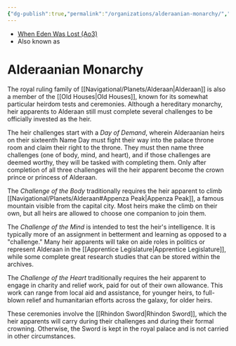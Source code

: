 ```yaml
---
{"dg-publish":true,"permalink":"/organizations/alderaanian-monarchy/","tags":["royalty"],"noteIcon":"saber1"}
---
```


- [When Eden Was Lost (Ao3)](https://archiveofourown.org/works/19334440)
- Also known as
# Alderaanian Monarchy

The royal ruling family of [[Navigational/Planets/Alderaan\|Alderaan]] is also a member of the [[Old Houses\|Old Houses]], known for its somewhat particular heirdom tests and ceremonies. Although a hereditary monarchy, heir apparents to Alderaan still must complete several challenges to be officially invested as the heir. 

The heir challenges start with a *Day of Demand*, wherein Alderaanian heirs on their sixteenth Name Day must fight their way into the palace throne room and claim their right to the throne. They must then name three challenges (one of body, mind, and heart), and if those challenges are deemed worthy, they will be tasked with completing them. Only after completion of all three challenges will the heir apparent become the crown prince or princess of Alderaan. 

The *Challenge of the Body* traditionally requires the heir apparent to climb [[Navigational/Planets/Alderaan#Appenza Peak\|Appenza Peak]], a famous mountain visible from the capital city. Most heirs make the climb on their own, but all heirs are allowed to choose one companion to join them. 

The *Challenge of the Mind* is intended to test the heir's intelligence. It is typically more of an assignment in betterment and learning as opposed to a "challenge." Many heir apparents will take on aide roles in politics or represent Alderaan in the [[Apprentice Legislature\|Apprentice Legislature]], while some complete great research studies that can be stored within the archives.

The *Challenge of the Heart* traditionally requires the heir apparent to engage in charity and relief work, paid for out of their own allowance. This work can range from local aid and assistance, for younger heirs, to full-blown relief and humanitarian efforts across the galaxy, for older heirs. 

These ceremonies involve the [[Rhindon Sword\|Rhindon Sword]], which the heir apparents will carry during their challenges and during their formal crowning. Otherwise, the Sword is kept in the royal palace and is not carried in other circumstances. 